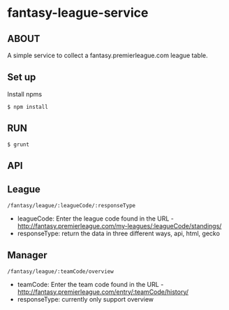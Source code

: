 # fantasy-league-service

## ABOUT

A simple service to collect a fantasy.premierleague.com league table.

## Set up

Install npms

    $ npm install

## RUN

	$ grunt

## API

## League

	/fantasy/league/:leagueCode/:responseType

- leagueCode: Enter the league code found in the URL - http://fantasy.premierleague.com/my-leagues/:leagueCode/standings/
- responseType: return the data in three different ways, api, html, gecko

## Manager

	/fantasy/league/:teamCode/overview

- teamCode: Enter the team code found in the URL - http://fantasy.premierleague.com/entry/:teamCode/history/
- responseType: currently only support overview